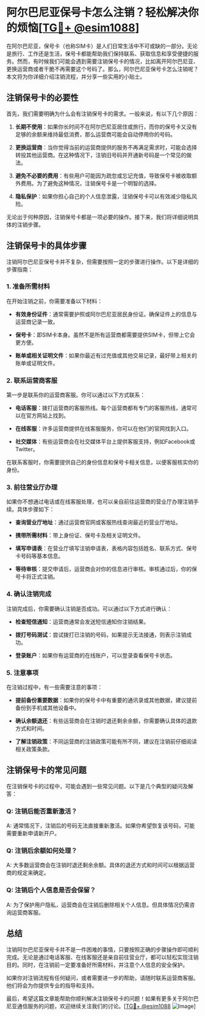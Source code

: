 # 阿尔巴尼亚保号卡怎么注销？轻松解决你的烦恼[[TG💪+ @esim1088](https://t.me/s/esim1088)]

在阿尔巴尼亚，保号卡（也称SIM卡）是人们日常生活中不可或缺的一部分。无论是旅行、工作还是生活，保号卡都能帮助我们保持联系、获取信息和享受便捷的服务。然而，有时候我们可能会遇到需要注销保号卡的情况，比如离开阿尔巴尼亚、更换运营商或者干脆不再需要这个号码了。那么，阿尔巴尼亚保号卡怎么注销呢？本文将为你详细介绍注销流程，并分享一些实用的小贴士。

## 注销保号卡的必要性

首先，我们需要明确为什么会有注销保号卡的需求。一般来说，有以下几个原因：

1. **长期不使用**：如果你长时间不在阿尔巴尼亚居住或旅行，而你的保号卡又没有足够的余额来维持最低消费，那么运营商可能会自动停用你的号码。
   
2. **更换运营商**：当你觉得当前的运营商提供的服务不再满足需求时，可能会选择转投其他运营商。在这种情况下，注销旧号码并开通新号码是一个常见的做法。

3. **避免不必要的费用**：有些用户可能因为疏忽或忘记充值，导致保号卡被收取额外费用。为了避免这种情况，注销保号卡是一个明智的选择。

4. **隐私保护**：如果你担心自己的个人信息泄露，注销保号卡可以有效减少隐私风险。

无论出于何种原因，注销保号卡都是一项必要的操作。接下来，我们将详细说明具体的注销步骤。

## 注销保号卡的具体步骤

注销阿尔巴尼亚保号卡并不复杂，但需要按照一定的步骤进行操作。以下是详细的步骤指南：

### 1. 准备所需材料

在开始注销之前，你需要准备以下材料：

- **有效身份证件**：通常需要护照或阿尔巴尼亚居民身份证。确保证件上的信息与运营商记录一致。
  
- **保号卡**：即SIM卡本身。虽然不是所有运营商都需要提供SIM卡，但带上它会更方便。

- **账单或相关证明文件**：如果你最近有过充值或其他交易记录，最好带上相关的账单或证明文件。

### 2. 联系运营商客服

第一步是联系你的运营商客服。你可以通过以下方式联系：

- **电话客服**：拨打运营商的客服热线。每个运营商都有专门的客服热线，通常可以在官方网站上找到。

- **在线客服**：许多运营商提供在线客服服务，你可以在他们的官网找到入口。

- **社交媒体**：有些运营商会在社交媒体平台上提供客服支持，例如Facebook或Twitter。

在联系客服时，你需要提供自己的身份信息和保号卡相关信息，以便客服核实你的身份。

### 3. 前往营业厅办理

如果你不想通过电话或在线客服处理，也可以亲自前往运营商的营业厅办理注销手续。具体步骤如下：

- **查询营业厅地址**：通过运营商官网或客服热线查询最近的营业厅地址。

- **携带所需材料**：带上身份证、保号卡及相关证明文件。

- **填写申请表**：在营业厅填写注销申请表，表格内容包括姓名、联系方式、保号卡号码等基本信息。

- **等待审核**：提交申请后，运营商会对你的信息进行审核。审核通过后，你的保号卡将正式注销。

### 4. 确认注销完成

注销完成后，你需要确认注销是否成功。可以通过以下方式进行确认：

- **检查短信通知**：运营商通常会发送短信通知你注销结果。

- **拨打号码测试**：尝试拨打已注销的号码，如果提示无法接通，则表示注销成功。

- **登录账户**：如果你有运营商的在线账户，可以登录查看保号卡状态。

### 5. 注意事项

在注销过程中，有一些需要注意的事项：

- **提前备份重要数据**：如果你的保号卡中有重要的通讯录或其他数据，建议提前备份到手机或其他设备中。

- **确认余额退还**：有些运营商会在注销时退还剩余余额，你需要确认具体的退款方式和时间。

- **了解注销政策**：不同运营商的注销政策可能有所不同，建议在注销前仔细阅读相关政策条款。

## 注销保号卡的常见问题

在注销保号卡的过程中，可能会遇到一些常见问题。以下是几个典型的疑问及解答：

### Q: 注销后能否重新激活？

A: 通常情况下，注销后的号码无法直接重新激活。如果你希望恢复该号码，可能需要重新申请新开户。

### Q: 注销后余额如何处理？

A: 大多数运营商会在注销时退还剩余余额。具体的退还方式和时间可以根据运营商的规定来确定。

### Q: 注销后个人信息是否会保留？

A: 为了保护用户隐私，运营商会在注销后删除相关个人信息。但具体情况仍需咨询运营商客服。

## 总结

注销阿尔巴尼亚保号卡并不是一件困难的事情，只要按照正确的步骤操作即可顺利完成。无论是通过电话客服、在线客服还是亲自前往营业厅，都可以轻松实现注销目的。同时，在注销前一定要准备好所需材料，并注意个人信息的安全保护。

如果你对注销流程有任何疑问，或者需要进一步的帮助，请随时联系运营商客服。他们将会为你提供专业的指导和支持。

最后，希望这篇文章能帮助你顺利解决注销保号卡的问题！如果有更多关于阿尔巴尼亚通信服务的问题，欢迎继续关注我们的讨论。[[TG💪+ @esim1088](https://t.me/s/esim1088) ![Image](https://i.postimg.cc/4NQfJmqS/Snipaste-2025-05-13-00-14-12.png)]